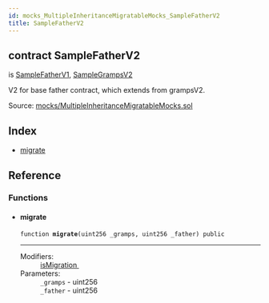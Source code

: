 ```yaml
---
id: mocks_MultipleInheritanceMigratableMocks_SampleFatherV2
title: SampleFatherV2
---
```


<div class="contract-doc"><div class="contract"><h2 class="contract-header"><span class="contract-kind">contract</span> SampleFatherV2</h2><p class="base-contracts"><span>is</span> <a href="mocks_MultipleInheritanceMigratableMocks_SampleFatherV1.html">SampleFatherV1</a><span>, </span><a href="mocks_MultipleInheritanceMigratableMocks_SampleGrampsV2.html">SampleGrampsV2</a></p><p class="description">V2 for base father contract, which extends from grampsV2.</p><div class="source">Source: <a href="git+https://github.com/zeppelinos/zos-lib/blob/v0.1.12/contracts/mocks/MultipleInheritanceMigratableMocks.sol" target="_blank">mocks/MultipleInheritanceMigratableMocks.sol</a></div></div><div class="index"><h2>Index</h2><ul><li><a href="mocks_MultipleInheritanceMigratableMocks_SampleFatherV2.html#migrate">migrate</a></li></ul></div><div class="reference"><h2>Reference</h2><div class="functions"><h3>Functions</h3><ul><li><div class="item function"><span id="migrate" class="anchor-marker"></span><h4 class="name">migrate</h4><div class="body"><code class="signature">function <strong>migrate</strong><span>(uint256 _gramps, uint256 _father) </span><span>public </span></code><hr/><dl><dt><span class="label-modifiers">Modifiers:</span></dt><dd><a href="migrations_Migratable.html#isMigration">isMigration </a></dd><dt><span class="label-parameters">Parameters:</span></dt><dd><div><code>_gramps</code> - uint256</div><div><code>_father</code> - uint256</div></dd></dl></div></div></li></ul></div></div></div>
